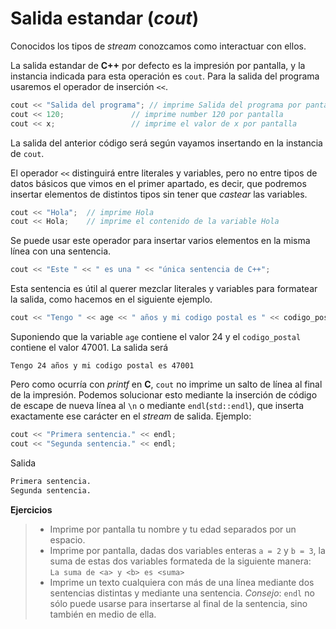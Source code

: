 Salida estandar (_cout_)
====

Conocidos los tipos de _stream_ conozcamos como interactuar con ellos.

La salida estandar de **C++** por defecto es la impresión por pantalla, y la instancia indicada para esta operación es `cout`. Para la salida del programa usaremos el operador de inserción `<<`.

```cpp
cout << "Salida del programa"; // imprime Salida del programa por pantalla
cout << 120;               // imprime number 120 por pantalla
cout << x;                 // imprime el valor de x por pantalla
```

La salida del anterior código será según vayamos insertando en la instancia de `cout`.

El operador `<<` distinguirá entre literales y variables, pero no entre tipos de datos básicos que vimos en el primer apartado, es decir, que podremos insertar elementos de distintos tipos sin tener que _castear_ las variables.

```cpp
cout << "Hola";  // imprime Hola
cout << Hola;    // imprime el contenido de la variable Hola
```

Se puede usar este operador para insertar varios elementos en la misma línea con una sentencia.

```cpp
cout << "Este " << " es una " << "única sentencia de C++";
```

Esta sentencia es útil al querer mezclar literales y variables para formatear la salida, como hacemos en el siguiente ejemplo.

```cpp
cout << "Tengo " << age << " años y mi codigo postal es " << codigo_postal;
```

Suponiendo que la variable `age` contiene el valor 24 y el `codigo_postal` contiene el valor 47001. La salida será 

`Tengo 24 años y mi codigo postal es 47001`

Pero como ocurría con _printf_ en **C**, `cout` no imprime un salto de línea al final de la impresión. Podemos solucionar esto mediante la inserción de código de escape de nueva línea al `\n` o mediante `endl`(`std::endl`), que inserta exactamente ese carácter en el _stream_ de salida. Ejemplo:

```cpp
cout << "Primera sentencia." << endl;
cout << "Segunda sentencia." << endl;
```
Salida
```bash
Primera sentencia.
Segunda sentencia.
```

**Ejercicios**
> - Imprime por pantalla tu nombre y tu edad separados por un espacio.
> - Imprime por pantalla, dadas dos variables enteras `a = 2` y `b = 3`, la suma de estas dos variables formateda de la siguiente manera:<br>`La suma de <a> y <b> es <suma>`
> - Imprime un texto cualquiera con más de una línea mediante dos sentencias distintas y mediante una sentencia. _Consejo_: `endl` no sólo puede usarse para insertarse al final de la sentencia, sino también en medio de ella.




